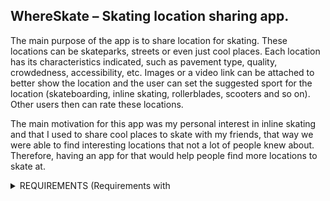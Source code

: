 ## **WhereSkate** – Skating location sharing app.

The main purpose of the app is to share location for skating. These locations can be skateparks, streets or even just cool places. Each location has its characteristics indicated, such as pavement type, quality, crowdedness, accessibility, etc. Images or a video link can be attached to better show the location and the user can set the suggested sport for the location (skateboarding, inline skating, rollerblades, scooters and so on). Other users then can rate these locations.

The main motivation for this app was my personal interest in inline skating and that I used to share cool places to skate with my friends, that way we were able to find interesting locations that not a lot of people knew about. Therefore, having an app for that would help people find more locations to skate at.

<details>
<summary>REQUIREMENTS (Requirements with </summary>
<br>
  
**Must Have:**

- [ ] As a user, I want to be able to add skating locations on a map.
- As a user, I want to be able to see other user&#39;s added locations.
- As a user, I want to be able to edit or delete my locations.

**Should have:**

- As a user, I want to be able to add characteristics to my locations.
- As a user, I want to be able to rate other user&#39;s locations.
- As a user, I want to be able to share a location on other apps.
-	As a user, I want to be able to use google maps to navigate to the location.
- As a user, I want to be able to sort locations by type of sport and/or location type, user.

**Could have:**

- As a user, I want to be able to add images and a video link for the locations.
- As a user, I want to be able to set my profile picture, username, and other info.
- As a user, I want to be able to see my profile statistics, such as average location rating.
- As a user, I want to receive notification when a new location has been added in my local area.
- As a user, I want to be able to comment on other user’s shared locations.

**Won&#39;t have:**

- As a user, I want to be able to create routes.
- As a user, I want to be able to import locations from other apps.
</details>
